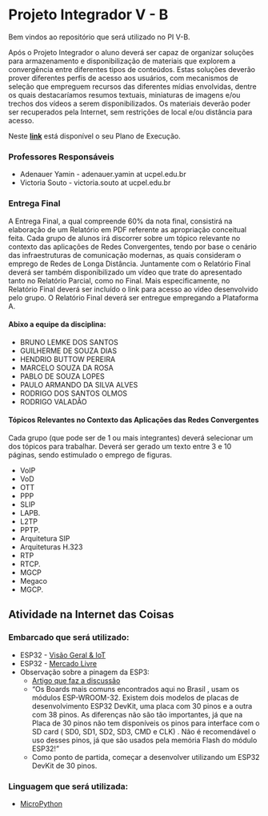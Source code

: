 # Projeto Integrador V - B

Bem vindos ao repositório que será utilizado no PI V-B.

Após o Projeto Integrador o aluno deverá ser capaz de organizar soluções para armazenamento e disponibilização de materiais que explorem a convergência entre diferentes tipos de conteúdos. Estas soluções deverão prover diferentes perfis de acesso aos usuários, com mecanismos de seleção que empreguem recursos das diferentes mídias envolvidas, dentre os quais destacaríamos resumos textuais, miniaturas de imagens e/ou trechos dos vídeos a serem disponibilizados. Os materiais deverão poder ser recuperados pela Internet, sem restrições de local e/ou distância para acesso.

Neste **[link](https://docs.google.com/document/d/1gJrZ9nvX9VrMvw3FfVDizOWTzQQO4cLEClNY8xt7O_E/edit?usp=sharing)** está disponível o seu Plano de Execução.

### Professores Responsáveis

* Adenauer Yamin - adenauer.yamin at ucpel.edu.br
* Victoria Souto - victoria.souto at ucpel.edu.br

### Entrega Final

A Entrega Final, a qual compreende 60% da nota final, consistirá na elaboração de um Relatório em PDF referente as apropriação conceitual feita. Cada grupo de alunos irá discorrer sobre um tópico relevante no contexto das aplicações de Redes Convergentes, tendo por base o cenário das infraestruturas de comunicação modernas, as quais consideram o emprego de Redes de Longa Distância. Juntamente com o Relatório Final deverá ser também disponibilizado um vídeo que trate do apresentado tanto no Relatório Parcial, como no Final. Mais especificamente, no Relatório Final deverá ser incluído o link para acesso ao vídeo desenvolvido pelo grupo. O Relatório Final deverá ser entregue empregando a Plataforma A.

#### Abixo a equipe da disciplina:

* BRUNO LEMKE DOS SANTOS
* GUILHERME DE SOUZA DIAS
* HENDRIO BUTTOW PEREIRA
* MARCELO SOUZA DA ROSA
* PABLO DE SOUZA LOPES
* PAULO ARMANDO DA SILVA ALVES
* RODRIGO DOS SANTOS OLMOS
* RODRIGO VALADÃO

#### Tópicos Relevantes no Contexto das Aplicações das Redes Convergentes

Cada grupo (que pode ser de 1 ou mais integrantes) deverá selecionar um dos tópicos para trabalhar. Deverá ser gerado um texto entre 3 e 10 páginas, sendo estimulado o emprego de figuras.

* VoIP
* VoD
* OTT
* PPP 
* SLIP
* LAPB.
* L2TP
* PPTP.
* Arquitetura SIP
* Arquiteturas H.323
* RTP
* RTCP.
* MGCP
* Megaco
* MGCP.

## Atividade na Internet das Coisas

### Embarcado que será utilizado:
* ESP32 - [Visão Geral & IoT](http://esp32.net/)
* ESP32 - [Mercado Livre](https://produto.mercadolivre.com.br/MLB-2043197044-esp32-doit-devkit-com-esp32-wroom-32d-e-certif-anatel-_JM#position=3&search_layout=grid&type=item&tracking_id=031cba6d-d510-44da-b601-1b3eb2af0e35)
* Observação sobre a pinagem da ESP3:
  * [Artigo que faz a discussão](https://blog.eletrogate.com/conhecendo-o-esp32-introducao-1/)
  * “Os Boards mais comuns encontrados aqui no Brasil , usam os módulos ESP-WROOM-32. Existem dois modelos de placas de desenvolvimento ESP32 DevKit, uma placa com 30 pinos e a outra com 38 pinos. As diferenças não são tão importantes, já que na Placa de 30 pinos não tem disponíveis os pinos para interface com o SD card ( SD0, SD1, SD2, SD3, CMD e CLK) . Não é recomendável o uso desses pinos, já que são usados pela memória Flash do módulo ESP32!”
  * Como ponto de partida, começar a desenvolver utilizando um ESP32 DevKit de 30 pinos.

### Linguagem que será utilizada:
* [MicroPython](http://olaria.ucpel.edu.br/micropython/)


